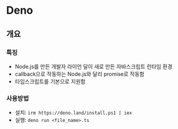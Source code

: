 # Deno

## 개요

### 특징

* Node.js를 만든 개발자 라이언 달이 새로 만든 자바스크립트 런타임 환경
* callback으로 작동하는 Node.js와 달리 promise로 작동함
* 타입스크립트를 기본으로 지원함

### 사용방법

* 설치: `irm https://deno.land/install.ps1 | iex`
* 실행: `deno run <file_name>.ts`
